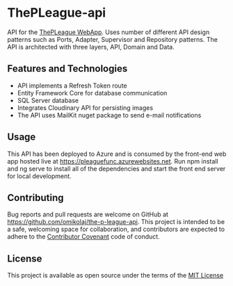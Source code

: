 # ThePLeague-api
API for the [ThePLeague WebApp](https://github.com/omikolaj/the-p-league). Uses number of different API design patterns such as Ports, Adapter, Supervisor and Repository patterns. The API is architected with three layers, API, Domain and Data.

## Features and Technologies

- API implements a Refresh Token route
- Entity Framework Core for database communication
- SQL Server database
- Integrates Cloudinary API for persisting images
- The API uses MailKit nuget package to send e-mail notifications

## Usage

This API has been deployed to Azure and is consumed by the front-end web app hosted live at https://pleaguefunc.azurewebsites.net. Run npm install and ng serve to install all of the dependencies and start the front end server for local development.

## Contributing
Bug reports and pull requests are welcome on GitHub at https://github.com/omikolaj/the-p-league-api. This project is intended to be a safe, welcoming space for collaboration, and contributors are expected to adhere to the [Contributor Covenant](http://contributor-covenant.org) code of conduct.

## License
This project is available as open source under the terms of the [MIT License](https://opensource.org/licenses/MIT)
